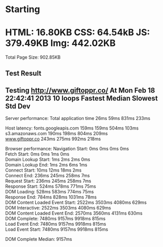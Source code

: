 # Starting

HTML:  16.80KB
CSS:   64.54kB
JS:    379.49KB
Img:   442.02KB
===============
Total Page Size: 902.85KB

## Test Result

Testing http://www.giftoppr.co/
At Mon Feb 18 22:42:41 2013
10 loops
Fastest   Median    Slowest   Std Dev   
---------------------------------------------------------------------------

Server performance:
Total application time             26ms      59ms      831ms     233ms     

Host latency:
fonts.googleapis.com               159ms     159ms     504ms     103ms     
s3.amazonaws.com                   190ms     198ms     804ms     209ms     
www.giftoppr.co                    243ms     275ms     992ms     218ms     

Browser performance:
Navigation Start:                  0ms       0ms       0ms       0ms       
Fetch Start:                       0ms       0ms       1ms       0ms       
Domain Lookup Start:               1ms       2ms       2ms       0ms       
Domain Lookup End:                 1ms       2ms       6ms       1ms       
Connect Start:                     10ms      12ms      18ms      2ms       
Connect End:                       236ms     245ms     258ms     7ms       
Request Start:                     236ms     245ms     258ms     7ms       
Response Start:                    524ms     578ms     771ms     75ms      
DOM Loading:                       528ms     583ms     774ms     75ms      
Response End:                      784ms     828ms     1031ms    78ms      
DOM Content Loaded Event Start:    2522ms    3503ms    4080ms    629ms     
DOM Interactive:                   2522ms    3503ms    4080ms    629ms     
DOM Content Loaded Event End:      2570ms    3560ms    4131ms    630ms     
DOM Complete:                      7480ms    9157ms    9918ms    815ms     
Load Event End:                    7480ms    9157ms    9918ms    815ms     
Load Event Start:                  7480ms    9157ms    9918ms    815ms   

DOM Complete Median: 9157ms
